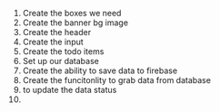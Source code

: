 1. Create the boxes we need
2. Create the banner bg image
3. Create the header
4. Create the input
5. Create the todo items
6. Set up our database
7. Create the ability to save data to firebase
8. Create the funcitonlity to grab data from database
9. to update the data status
10.
